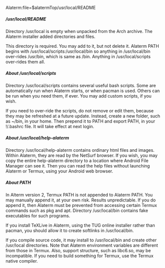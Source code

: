 Alaterm:file=$alatermTop/usr/local/README

##### /usr/local/README

Directory /usr/local is empty when unpacked from the Arch archive.
The Alaterm installer added directories and files.

This directory is required. You may add to it, but not delete it.
Alaterm PATH begins with /usr/local/scripts:/usr/local/bin
so anything in /usr/local/bin over-rides /usr/bin, which is same as /bin.
Anything in /usr/local/scripts over-rides them all.


##### About /usr/local/scripts

Directory /usr/local/scripts contains several useful bash scripts.
Some are automatically run when Alaterm starts, or when pacman is used.
Others can be run when you need them, if ever.
You may add custom scripts, if you wish.

If you need to over-ride the scripts, do not remove or edit them,
because they may be refreshed at a future update.
Instead, create a new folder, such as ~/bin, in your home.
Then prepend it to PATH and export PATH, in your !/.bashrc file.
It will take effect at next login.


##### About /usr/local/help-alaterm

Directory /usr/local/help-alaterm contains ordinary html files and images.
Within Alaterm, they are read by the NetSurf browser.
If you wish, you may copy the entire help-alaterm directory
to a location where Android File Manager can see it.
Then you can read the help files without launching Alaterm or Termux,
using your Android web browser.


##### About PATH

In Alterm version 2, Termux PATH is not appended to Alaterm PATH.
You may manually append it, at your own risk. Results unpredictable.
If you do append it, then Alaterm must be prevented from accessing
certain Termux commands such as pkg and apt.
Directory /usr/local/bin contains fake executables for such programs.

If you install TeXLive in Alaterm, using the TUG online installer rather
than pacman, you should allow it to create softlinks in /usr/local/bin.

If you compile source code, it may install to /usr/local/bin and
create other /usr/local directories.
Note that Alaterm environment variables are different from those in Termux.
Also, support structure, such as libc6.so, may be incompatible.
If you need to build something for Termux, use the Termux native compiler.

